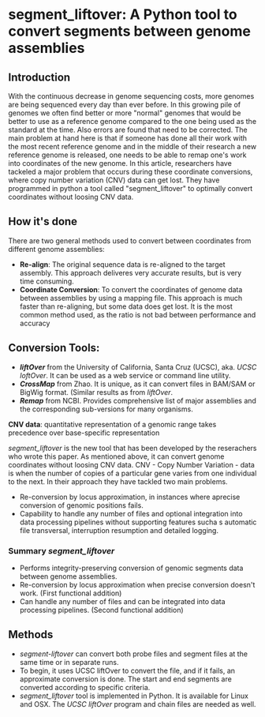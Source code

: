 # segment_liftover: A Python tool to convert segments between genome assemblies

## Introduction
With the continuous decrease in genome sequencing costs, more genomes are being sequenced every day than ever before. 
In this growing pile of genomes we often find better or more "normal" genomes that would be better to use as a reference 
genome compared to the one being used as the standard at the time. Also errors are found that need to be corrected. 
The main problem at hand here is that if someone has done all their work with the most recent reference genome and in the middle of
their research a new reference genome is released, one needs to be able to remap one's work into coordinates of the new genome.
In this article, researchers have tackeled a major problem that occurs during these coordinate conversions, where copy number variation (CNV)
data can get lost. They have programmed in python a tool called "segment_liftover" to optimally convert coordinates without loosing CNV data.

## How it's done
There are two general methods used to convert between coordinates from different genome assemblies:
 * **Re-align**: The original sequence data is re-aligned to the target assembly. This approach deliveres very accurate results, but is very time consuming.
 * **Coordinate Conversion**: To convert the coordinates of genome data between assemblies by using a mapping file. This approach is much faster than re-aligning, but 
 some data does get lost. It is the most common method used, as the ratio is not bad between performance and accuracy

## Conversion Tools:
  * ***liftOver*** from the University of California, Santa Cruz (UCSC), aka. *UCSC loftOver*. It can be used as a web service or command line utility.
  * ***CrossMap*** from Zhao. It is unique, as it can convert files in BAM/SAM or BigWig format. (Similar results as from *liftOver*.
  * ***Remap*** from NCBI. Provides comprehensive list of major assemblies and the corresponding sub-versions for many organisms.


**CNV data**: quantitative representation of a genomic range takes precedence over base-specific representation

*segment_liftover* is the new tool that has been developed by the reserachers who wrote this paper. As mentioned above, it can convert genome coordinates
without loosing CNV data. CNV - Copy Number Variation - data is when the number of copies of a particular gene varies from one individual to the next.
In their approach they have tackled two main problems.
  * Re-conversion by locus approximation, in instances where aprecise conversion of genomic positions fails.
  * Capability to handle any number of files and optional integration into data processing pipelines without supporting features sucha s automatic file transversal, interruption resumption and detailed logging.

### Summary *segment_liftover*
  * Performs integrity-preserving conversion of genomic segments data between genome assemblies.
  * Re-conversion by locus approximation when precise conversion doesn't work. (First functional addition)
  * Can handle any number of files and can be integrated into data processing pipelines. (Second functional addition)

## Methods
* *segment-liftover* can convert both probe files and segment files at the same time or in separate runs.
* To begin, it uses UCSC liftOver to convert the file, and if it fails, an approximate conversion is done. The start and end segments are converted according to specific criteria.
* *segment_liftover* tool is implemented in Python. It is available for Linux and OSX. The *UCSC liftOver* program and chain files are needed as well.
